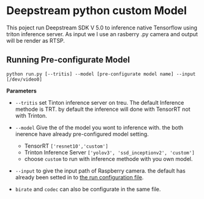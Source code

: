# Deepstream python custom Model
This poject run Deepstream SDK V 5.0 to inference native Tensorflow using triton inference server. As input we I use an rasberry .py camera and output will be render as RTSP.



## Running Pre-configurate Model

    python run.py [--tritis] --model [pre-configurate model name] --input [/dev/video0]

**Parameters**
- `--tritis` set Tinton inference server on treu. The default Inference methode is TRT. by default the inference will done with TensorRT not with Trinton.
- `--model` Give the of the model you wont to inference with. the both inerence have already pre-configured model setting.
    - TensorRT `['resnet10','custom']`
    - Trinton Inference Server `['yolov3', 'ssd_inceptionv2', 'custom']`
    - choose `custom` to run with inference methode with you own model.

- `--input` to give the input path of Raspberry camera. the default has already been setted in to [the run configuration file](/configurations/configuration.py).
- `birate` and `codec` can also be configurate in the same file.

